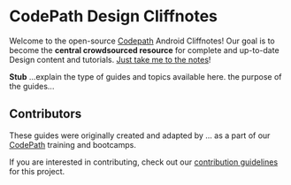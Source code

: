 # CodePath Design Cliffnotes

Welcome to the open-source [Codepath](http://codepath.com) Android Cliffnotes! Our goal is to become the **central crowdsourced resource** for complete and up-to-date Design content and tutorials. [Just take me to the notes](https://github.com/codepath/design_guides/wiki#getting-started)!

**Stub** ...explain the type of guides and topics available here. the purpose of the guides...

## Contributors

These guides were originally created and adapted by ...
as a part of our [CodePath](http://codepath.com) training and bootcamps. 

If you are interested in contributing, check out our [contribution guidelines](https://github.com/codepath/design_guides/wiki/Contributing-Guidelines) for this project.
